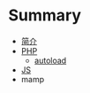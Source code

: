 # Summary

* [简介](README.md)
* [PHP](php.md)
   * [autoload](PHP/autoload.md)
* [JS](js.md)
* mamp

